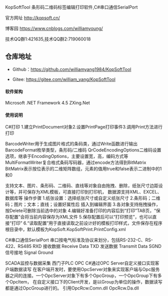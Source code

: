 ﻿#

KopSoftTool 条形码二维码标签编辑打印软件,C#串口通信SerialPort

官方网址 http://kopsoft.cn/

博客园 https://www.cnblogs.com/williamyoung/

技术QQ群1:421635,技术QQ群2:719060018

## 仓库地址

* Github：https://github.com/williamyang1984/KopSoftTool

* Gitee: https://gitee.com/william_yang/KopSoftTool


#### 软件架构

Microsoft .NET Framework 4.5
ZXing.Net


#### 使用说明

C#打印 1.建立PrintDocument对象2.设置PrintPage打印事件3.调用Print方法进行打印

BarcodeWriter用于生成图片格式的条码类，通过Write函数进行输出
BarcodeFormat枚举类型，条形码/二维码
QrCodeEncodingOptions二维码设置选项，继承于EncodingOptions，主要设置宽，高，编码方式等
MultiFormatWriter复合格式条码写码器，通过encode方法得到BitMatrix
BitMatrix表示按位表示的二维矩阵数组，元素的值用true和false表示二进制中的1和0

支持文本、图片、条形码、二维码、直线等对象自由拖拽、删除，纸张尺寸边距设计等，并可保存为XML模板，可直接打印到打印机，
数据源支持XML、EXCEL、数据库等
操作步骤
1.纸张设置：选择纸张尺寸或自定义纸张尺寸
2.条形码；二维码；图片；文本；直线；设置好属性后 插入到编辑界面
3.各对象支持拖拽操作，按Delete可删除当前选中的对象
4.编辑好准备打印的内容后到“打印”TAB页，“保存配置”会将当前内容保存为XML文件
5.保存配置后可以“打印预览”，也可以直接“打印”
6.“读取配置”用于直接读取之前设计好的模板打印样式，文件保存在程序根目录中，默认模板为KopSoft.KopSoftPrint.PrintConfig.xml


C#串口通信SerialPort
串口按电气标准及协议来划分，包括RS-232-C、RS-422、RS485
RXD 接收数据 Receive Data
TXD 发送数据 Transmit Data
SGND 信号接地 Signal Ground


SCADA监控与数据采集
西门子PLC OPC
C#通过OPC Server自定义接口实现客户端数据读写
在客户端开发时，要使用OpcServer对象来实现客户端与Opc服务器之间的连接。一个OpcServer对象下有多个OpcGroup，一个OpcGroup下有多个OpcItem，
在自定义接口下的Client开发，是以Group为单位的操作，数据读写都是通过OpcGroup进行的。
引用OpcRcw.Comn.dll OpcRcw.Da.dll
